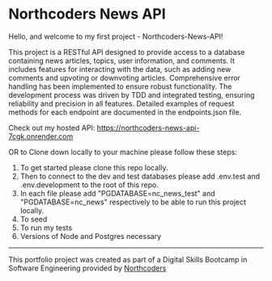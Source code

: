 # Northcoders News API

Hello, and welcome to my first project - Northcoders-News-API!

This project is a RESTful API designed to provide access to a database containing news articles, topics, user information, and comments. It includes features for interacting with the data, such as adding new comments and upvoting or downvoting articles. Comprehensive error handling has been implemented to ensure robust functionality. The development process was driven by TDD and integrated testing, ensuring reliability and precision in all features. Detailed examples of request methods for each endpoint are documented in the endpoints.json file.

Check out my hosted API: https://northcoders-news-api-7cgk.onrender.com

OR to Clone down locally to your machine please follow these steps: 

1) To get started please clone this repo locally.
2) Then to connect to the dev and test databases please add .env.test and .env.development to the root of this repo.
3) In each file please add "PGDATABASE=nc_news_test" and "PGDATABASE=nc_news" respectively to be able to run this project locally.
4) To seed
5) To run my tests
6) Versions of Node and Postgres necessary

--- 

This portfolio project was created as part of a Digital Skills Bootcamp in Software Engineering provided by [Northcoders](https://northcoders.com/)
